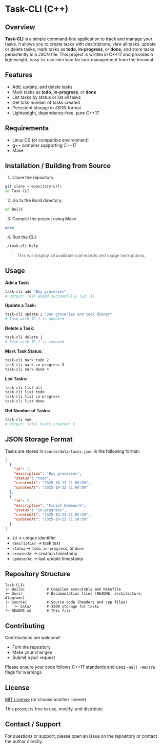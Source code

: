 # Task-CLI (C++)

## Overview

**Task-CLI** is a simple command-line application to track and manage your tasks. It allows you to create tasks with descriptions, view all tasks, update or delete tasks, mark tasks as **todo**, **in-progress**, or **done**, and store tasks persistently in a JSON file. This project is written in C++17 and provides a lightweight, easy-to-use interface for task management from the terminal.

## Features

* Add, update, and delete tasks
* Mark tasks as **todo**, **in-progress**, or **done**
* List tasks by status or list all tasks
* Get total number of tasks created
* Persistent storage in JSON format
* Lightweight, dependency-free, pure C++17

## Requirements

* Linux OS (or compatible environment)
* g++ compiler supporting C++17
* Make

## Installation / Building from Source

1. Clone the repository:

```bash
git clone <repository-url>
cd Task-CLI
```

2. Go to the Build directory:

```bash
cd Build
```

3. Compile the project using Make:

```bash
make
```

4. Run the CLI:

```bash
./task-cli help
```

> This will display all available commands and usage instructions.

## Usage

**Add a Task:**

```bash
task-cli add "Buy groceries"
# Output: Task added successfully (ID: 1)
```

**Update a Task:**

```bash
task-cli update 1 "Buy groceries and cook dinner"
# Task with ID 1 is updated
```

**Delete a Task:**

```bash
task-cli delete 1
# Task with ID 1 is removed
```

**Mark Task Status:**

```bash
task-cli mark todo 2
task-cli mark in-progress 3
task-cli mark done 4
```

**List Tasks:**

```bash
task-cli list all
task-cli list todo
task-cli list in-progress
task-cli list done
```

**Get Number of Tasks:**

```bash
task-cli num
# Output: Total tasks created: X
```

## JSON Storage Format

Tasks are stored in `Source/data/tasks.json` in the following format:

```json
[
  {
    "id": 1,
    "description": "Buy groceries",
    "status": "todo",
    "createdAt": "2025-10-22 21:00:00",
    "updatedAt": "2025-10-22 21:00:00"
  },
  {
    "id": 2,
    "description": "Finish homework",
    "status": "in-progress",
    "createdAt": "2025-10-22 21:05:00",
    "updatedAt": "2025-10-22 21:10:00"
  }
]
```

* `id` → unique identifier
* `description` → task text
* `status` → `todo`, `in-progress`, or `done`
* `createdAt` → creation timestamp
* `updatedAt` → last update timestamp

## Repository Structure

```
Task-CLI/
├─ Build/          # Compiled executable and Makefile
├─ Docs/           # Documentation files (README, architecture, diagrams)
├─ Source/         # Source code (headers and cpp files)
│   └─ data/       # JSON storage for tasks
└─ README.md       # This file
```

## Contributing

Contributions are welcome!

* Fork the repository
* Make your changes
* Submit a pull request

Please ensure your code follows C++17 standards and uses `-Wall -Wextra` flags for warnings.

## License

[MIT License](LICENSE) (or choose another license)

This project is free to use, modify, and distribute.

## Contact / Support

For questions or support, please open an issue on the repository or contact the author directly.
